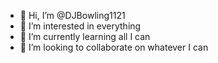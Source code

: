 - 👋 Hi, I’m @DJBowling1121
- 👀 I’m interested in everything 
- 🌱 I’m currently learning all I can
- 💞️ I’m looking to collaborate on whatever I can 
<!---
DJBowling1121/DJBowling1121 is a ✨ special ✨ repository because its `README.md` (this file) appears on your GitHub profile.
You can click the Preview link to take a look at your changes.
--->
